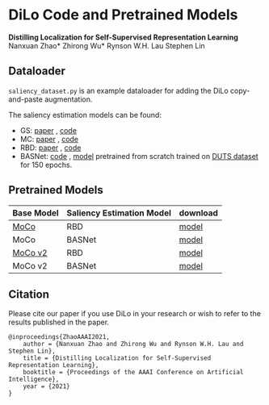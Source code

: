 # DiLo Code and Pretrained Models



**Distilling Localization for Self-Supervised Representation Learning**  
Nanxuan Zhao*	Zhirong Wu*	Rynson W.H. Lau	Stephen Lin



## Dataloader

`saliency_dataset.py`  is an example dataloader for adding the DiLo copy-and-paste augmentation. 

The saliency estimation models can be found:

+ GS:    [paper](http://jiansun.org/papers/ECCV12_GeodesicSaliency.pdf) , [code](https://github.com/MCG-NKU/SalBenchmark/tree/master/Code/matlab/RBD)
+ MC:    [paper](https://openaccess.thecvf.com/content_iccv_2013/papers/Jiang_Saliency_Detection_via_2013_ICCV_paper.pdf) , [code](https://github.com/MCG-NKU/SalBenchmark/tree/master/Code/matlab/MC)
+ RBD:     [paper](https://citeseerx.ist.psu.edu/viewdoc/download?doi=10.1.1.1002.8179&rep=rep1&type=pdf) , [code](https://github.com/MCG-NKU/SalBenchmark/tree/master/Code/matlab/RBD) 
+ BASNet:    [code](https://github.com/NathanUA/BASNet) , [model](https://frontiers.blob.core.windows.net/pretraining/checkpoints/pil_pretrained_models/DiLo/basnet_scratch.pth) pretrained from scratch trained on [DUTS dataset](http://saliencydetection.net/duts/) for 150 epochs.



## Pretrained Models

| Base Model                                          | Saliency Estimation Model | download                                                     |
| --------------------------------------------------- | ------------------------- | ------------------------------------------------------------ |
| [MoCo](https://github.com/facebookresearch/moco)    | RBD                       | [model](https://frontiers.blob.core.windows.net/pretraining/checkpoints/pil_pretrained_models/DiLo/moco_v1_RBD.pth) |
| MoCo                                                | BASNet                    | [model](https://frontiers.blob.core.windows.net/pretraining/checkpoints/pil_pretrained_models/DiLo/moco_v1_BasNet.pth) |
| [MoCo v2](https://github.com/facebookresearch/moco) | RBD                       | [model](https://frontiers.blob.core.windows.net/pretraining/checkpoints/pil_pretrained_models/DiLo/moco_v2_RBD.pth) |
| MoCo v2                                             | BASNet                    | [model](https://frontiers.blob.core.windows.net/pretraining/checkpoints/pil_pretrained_models/DiLo/moco_v2_BasNet.pth) |



## Citation

Please cite our paper if you use DiLo in your research or wish to refer to the results published in the paper.

```
@inproceedings{ZhaoAAAI2021, 
    author = {Nanxuan Zhao and Zhirong Wu and Rynson W.H. Lau and Stephen Lin}, 
    title = {Distilling Localization for Self-Supervised Representation Learning}, 
    booktitle = {Proceedings of the AAAI Conference on Artificial Intelligence}, 
    year = {2021} 
}
```



